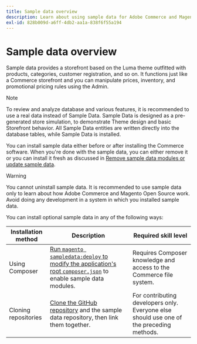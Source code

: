 ```yaml
---
title: Sample data overview
description: Learn about using sample data for Adobe Commerce and Magento Open Source projects.
exl-id: 828b009d-a6ff-4db2-aa1a-838f6f55a194
---
```

# Sample data overview

Sample data provides a storefront based on the Luma theme outfitted with products, categories, customer registration, and so on. It functions just like a Commerce storefront and you can manipulate prices, inventory, and promotional pricing rules using the Admin.

>[!NOTE]
>
>To review and analyze database and various features, it is recommended to use a real data instead of Sample Data. Sample Data is designed as a pre-generated store simulation, to demonstrate Theme design and basic Storefront behavior. All Sample Data entities are written directly into the database tables, while Sample Data is installed.

You can install sample data either before or after installing the Commerce software. When you're done with the sample data, you can either remove it or you can install it fresh as discussed in [Remove sample data modules or update sample data](remove-or-update.md).

>[!WARNING]
>
>You cannot uninstall sample data. It is recommended to use sample data only to learn about how Adobe Commerce and Magento Open Source work. Avoid doing any development in a system in which you installed sample data.

You can install optional sample data in any of the following ways:

|Installation method|Description|Required skill level|
|--- |--- |--- |
|Using Composer|[Run `magento sampledata:deploy` to modify the application's root `composer.json`](composer-packages.md) to enable sample data modules.|Requires Composer knowledge and access to the Commerce file system.|
|Cloning repositories|[Clone the GitHub repository](git-repositories.md) and the sample data repository, then link them together.|For contributing developers only. Everyone else should use one of the preceding methods.|
